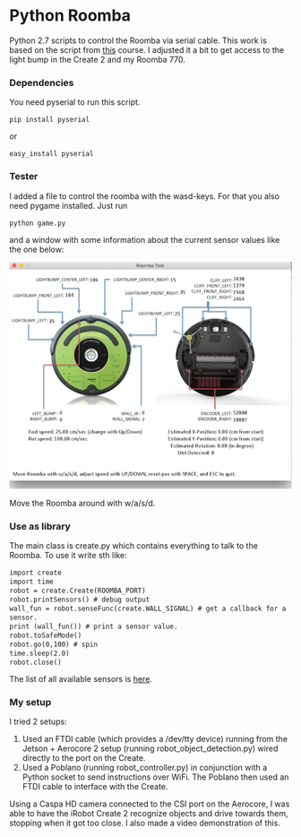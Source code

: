# Python Roomba
Python 2.7 scripts to control the Roomba via serial cable. This work is based on the script from [this](http://cs.gmu.edu/~zduric/cs101/pmwiki.php/Main/APITutorial) course. I adjusted it a bit to get access to the light bump in the Create 2 and my Roomba 770.

### Dependencies
You need pyserial to run this script.

    pip install pyserial
    
or
    
    easy_install pyserial

### Tester
I added a file to control the roomba with the wasd-keys. For that you also need pygame installed.
Just run 

    python game.py
    
and a window with some information about the current sensor values like the one below:

![game.pu](./img/screen.png "Screenshot")

Move the Roomba around with w/a/s/d.

### Use as library

The main class is create.py which contains everything to talk to the Roomba. To use it write sth like:

    import create
    import time
    robot = create.Create(ROOMBA_PORT)
    robot.printSensors() # debug output
    wall_fun = robot.senseFunc(create.WALL_SIGNAL) # get a callback for a sensor.
    print (wall_fun()) # print a sensor value.
    robot.toSafeMode()
    robot.go(0,100) # spin
    time.sleep(2.0)
    robot.close()

The list of all available sensors is [here](https://github.com/martinschaef/roomba/blob/master/create.py#L70).

### My setup
I tried 2 setups:
1.  Used an FTDI cable (which provides a /dev/tty device) running from the Jetson + Aerocore 2 setup (running       robot_object_detection.py) wired directly to the port on the Create.
2.  Used a Poblano (running robot_controller.py) in conjunction with a Python socket to send instructions over WiFi. The Poblano then used an FTDI cable to interface with the Create.

Using a Caspa HD camera connected to the CSI port on the Aerocore, I was able to have the iRobot Create 2 recognize objects and drive towards them, stopping when it got too close. I also made a video demonstration of this.
